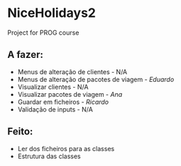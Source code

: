 # NiceHolidays2
Project for PROG course

## A fazer:
* Menus de alteração de clientes - N/A
* Menus de alteração de pacotes de viagem - *Eduardo*
* Visualizar clientes - N/A
* Visualizar pacotes de viagem - *Ana*
* Guardar em ficheiros - *Ricardo*
* Validação de inputs - N/A

## Feito:
* Ler dos ficheiros para as classes
* Estrutura das classes
